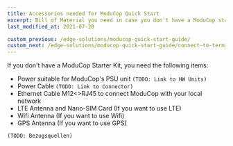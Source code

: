 ```yaml
---
title: Accessories needed for ModuCop Quick Start
excerpt: Bill of Material you need in case you don't have a ModuCop starter kit
last_modified_at: 2021-07-20

custom_previous: /edge-solutions/moducop-quick-start-guide/
custom_next: /edge-solutions/moducop-quick-start-guide/connect-to-terminal/
---
```


If you don't have a ModuCop Starter Kit, you need the following items:
* Power suitable for ModuCop's PSU unit `(TODO: Link to HW Units)`
* Power Cable `(TODO: Link to Connector)`
* Ethernet Cable M12<>RJ45 to connect ModuCop with your local network
* LTE Antenna and Nano-SIM Card (If you want to use LTE)
* Wifi Antenna (If you want to use Wifi)
* GPS Antenna (If you want to use GPS)

`(TODO: Bezugsquellen)`

